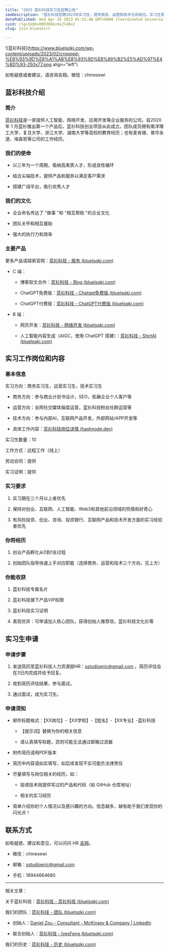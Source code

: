```yaml
---
title: "2023 蓝衫科技实习生招聘公告"
seoDescription: "蓝衫科技招聘2023年实习生，提供商务、运营和技术方向岗位。实习生需具备热情、好奇心，有相关实习经验者优先。实习期满可获得专属名片、VIP权限等福利。申请需发送简历至sstudioeric@gmail.com。如有疑问，可联系HR吉翔。"
datePublished: Wed Apr 26 2023 01:52:48 GMT+0000 (Coordinated Universal Time)
cuid: clgx1k6bv000308kz4x2l40x2
slug: join-blueshirt

---
```


![蓝衫科技](https://www.bluelsqkj.com/wp-content/uploads/2023/02/cropped-%E8%93%9D%E8%A1%AB%E8%93%9D%E8%89%B2%E5%AD%97%E4%BD%93-250x77.png align="left")

如有疑惑或者建议，请咨询吉翔。微信：chinesewi

## 蓝衫科技介绍

### 简介

[蓝衫科技](https://www.bluelsqkj.com/zh_cn/)是一家提供人工智能、网络开发、应用开发等企业服务的公司。自2020 年 1 月蓝衫推出第一个产品后，蓝衫科技创业项目从此成立。团队成员拥有南洋理工大学、复旦大学、浙江大学、湖南大学等高校的教育经历；也有麦肯锡、普华永道、埃森哲等公司的工作经历。

### **我们的使命**

* 以三年为一个周期，吸纳高素质人才，形成良性循环
    
* 结合尖端技术，提供产品和服务以满足客户需求
    
* 搭建广阔平台，吸引优秀人才
    

### **我们的文化**

* 企业命名传达了 "做事 "和 "相互帮助 "的企业文化
    
* 团队关怀和相互援助
    
* 强大的执行力和效率
    

### **主要产品**

更多产品请探索官网：[蓝衫科技 - 服务 (](https://www.bluelsqkj.com/zh_cn/%E6%9C%8D%E5%8A%A1/)[bluelsqkj.com](http://bluelsqkj.com)[)](https://www.bluelsqkj.com/zh_cn/%E6%9C%8D%E5%8A%A1/)

* C 端：
    
    * 博客软文合作：[蓝衫科技 - Blog (](https://www.bluelsqkj.com/blog)[bluelsqkj.com](http://bluelsqkj.com)[)](https://www.bluelsqkj.com/blog)
        
    * ChatGPT免费版：[蓝衫科技 - Chatgpt免费版 (](https://www.bluelsqkj.com/chatgptbuild)[bluelsqkj.com](http://bluelsqkj.com)[)](https://www.bluelsqkj.com/chatgptbuild)
        
    * ChatGPT付费版：[蓝衫科技 - ChatGPT付费版 (](https://www.bluelsqkj.com/chatgptpaid)[bluelsqkj.com](http://bluelsqkj.com)[)](https://www.bluelsqkj.com/chatgptpaid)
        
* B 端：
    
    * 网页开发：[蓝衫科技 - 网络开发 (](https://www.bluelsqkj.com/zh_cn/%E7%BD%91%E7%BB%9C%E5%BC%80%E5%8F%91)[bluelsqkj.com](http://bluelsqkj.com)[)](https://www.bluelsqkj.com/zh_cn/%E7%BD%91%E7%BB%9C%E5%BC%80%E5%8F%91)
        
    * 人工智能内容生成（AIGC，使用 ChatGPT 搭建）：[蓝衫科技 - ShirtAI (](https://www.bluelsqkj.com/zh_cn/%e7%87%95%e9%ba%a6)[bluelsqkj.com](http://bluelsqkj.com)[)](https://www.bluelsqkj.com/zh_cn/%e7%87%95%e9%ba%a6)
        

## 实习工作岗位和内容

### 基本信息

实习方向：商务实习生，运营实习生，技术实习生

* 商务方向：参与商业计划书设计，SEO，拓展企业个人客户等
    
* 运营方向：全网社交媒体操盘运营，蓝衫科技粉丝社群运营等
    
* 技术方向：参与内部AI，互联网产品开发，外部网站/APP开发等
    
* 具体工作内容：[蓝衫科技岗位详情 (](https://ericji.hashnode.dev/blueshirt-jobs)[hashnode.dev](http://hashnode.dev)[)](https://ericji.hashnode.dev/blueshirt-jobs)
    

实习生数量：10

工作方式：远程工作（线上）

劳动合同：提供

实习证明：提供

### 实习要求

1. 实习期在三个月以上者优先
    
2. 保持对创业、互联网、人工智能、Web3和其他前沿领域的热情和好奇心
    
3. 有风险投资、创业、咨询、投资银行、互联网产品和技术开发方面的实习经验者优先
    

### 你将经历

1. 创业产品孵化从0到1全过程
    
2. 创始团队指导快速上手对应职能（选择商务、运营和技术三个方向，见上方）
    

### 你能收获

1. 蓝衫科技专属名片
    
2. 蓝衫科技旗下产品VIP权限
    
3. 蓝衫科技实习证明
    
4. 表现优异：可申请加入核心团队，获得创始人推荐信，蓝衫科技文化衫等
    

## 实习生申请

### 申请步骤

1. 发送简历至蓝衫科技人力资源部HR：sstudioeric@gmail.com 。简历评估会在3日内完成并给予回复。
    
2. 收到简历评估结果，参与面试。
    
3. 通过面试，成为实习生。
    

### 申请须知

* 邮件标题格式：【XX岗位】-【XX学校】-【姓名】-【XX专业】-蓝衫科技
    
    * 【提示词】替换为你的相关信息
        
    * 请认真填写标题，否则可能无法通过邮箱过滤器
        
* 附件简历请用PDF版本
    
* 简历中内容请如实填写，如后续发现不实可能负法律责任
    
* 尽量填写与岗位相关的经历，如：
    
    * 投递技术岗提供写过的产品和代码（如 GitHub 仓库地址）
        
    * 相关的实习经历
        
* 简单介绍你的个人情况以及感兴趣的方向。信息越多，越有助于我们发现你的闪光点！
    

## 联系方式

如有疑惑、建议和意见，可以问问 HR [吉翔](https://ericji.hashnode.dev/about-me)。

* 微信：chinesewi
    
* 邮箱：sstudioeric@gmail.com
    
* 手机：18944664680
    

---

相关文章：

关于蓝衫科技：[蓝衫科技 - 蓝衫科技 (](https://www.bluelsqkj.com/zh_cn/)[bluelsqkj.com](http://bluelsqkj.com)[)](https://www.bluelsqkj.com/zh_cn/)

我们的团队：[蓝衫科技 - 团队 (](https://www.bluelsqkj.com/zh_cn/%E6%88%91%E4%BB%AC%E7%9A%84%E5%9B%A2%E9%98%9F)[bluelsqkj.com](http://bluelsqkj.com)[)](https://www.bluelsqkj.com/zh_cn/%E6%88%91%E4%BB%AC%E7%9A%84%E5%9B%A2%E9%98%9F)

* 创始人：[Daniel Zou - Consultant - McKinsey & Company | LinkedIn](https://www.linkedin.com/in/daniel-zou/)
    
* 联合创始人：[蓝衫科技 - IvesFeng (](https://www.bluelsqkj.com/zh_cn/%E8%8A%99%E8%93%89%E5%A7%90%E5%A7%90)[bluelsqkj.com](http://bluelsqkj.com)[)](https://www.bluelsqkj.com/zh_cn/%E8%8A%99%E8%93%89%E5%A7%90%E5%A7%90)
    

我们的历史：[蓝衫科技 - 历史 (](https://www.bluelsqkj.com/zh_cn/%e5%8e%86%e5%8f%b2)[bluelsqkj.com](http://bluelsqkj.com)[)](https://www.bluelsqkj.com/zh_cn/%e5%8e%86%e5%8f%b2)